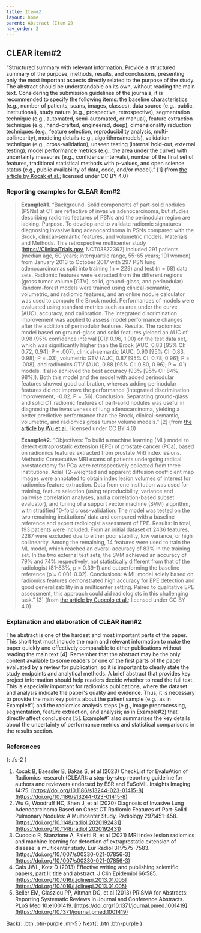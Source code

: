 ```yaml
---
title: Item#2
layout: home
parent: Abstract (Item 2)
nav_order: 2
---
```


## CLEAR item#2


“Structured summary with relevant information. Provide a structured summary of the purpose, methods, results, and conclusions, presenting only the most important aspects directly related to the purpose of the study. The abstract should be understandable on its own, without reading the main text. Considering the submission guidelines of the journals, it is recommended to specify the following items: the baseline characteristics (e.g., number of patients, scans, images, classes), data source (e.g., public, institutional), study nature (e.g., prospective, retrospective), segmentation technique (e.g., automated, semi-automated, or manual), feature extraction technique (e.g., hand-crafted, engineered, deep), dimensionality reduction techniques (e.g., feature selection, reproducibility analysis, multi-collinearity), modeling details (e.g., algorithms/models), validation technique (e.g., cross-validation), unseen testing (internal hold-out, external testing), model performance metrics (e.g., the area under the curve) with uncertainty measures (e.g., confidence intervals), number of the final set of features, traditional statistical methods with p-values, and open science status (e.g., public availability of data, code, and/or model).” [1] (from [the article by Kocak et al.](https://insightsimaging.springeropen.com/articles/10.1186/s13244-023-01415-8); licensed under CC BY 4.0)


### Reporting examples for CLEAR item#2

> **Example#1.** “Background. Solid components of part-solid nodules (PSNs) at CT are reflective of invasive adenocarcinoma, but studies describing radiomic features of PSNs and the perinodular region are lacking. Purpose. To develop and to validate radiomic signatures diagnosing invasive lung adenocarcinoma in PSNs compared with the Brock, clinical-semantic features, and volumetric models. Materials and Methods. This retrospective multicenter study (https://ClinicalTrials.gov, NCT03872362) included 291 patients (median age, 60 years; interquartile range, 55-65 years; 191 women) from January 2013 to October 2017 with 297 PSN lung adenocarcinomas split into training (n = 229) and test (n = 68) data sets. Radiomic features were extracted from the different regions (gross tumor volume [GTV], solid, ground-glass, and perinodular). Random-forest models were trained using clinical-semantic, volumetric, and radiomic features, and an online nodule calculator was used to compute the Brock model. Performances of models were evaluated using standard metrics such as area under the curve (AUC), accuracy, and calibration. The integrated discrimination improvement was applied to assess model performance changes after the addition of perinodular features. Results. The radiomics model based on ground-glass and solid features yielded an AUC of 0.98 (95% confidence interval [CI]: 0.96, 1.00) on the test data set, which was significantly higher than the Brock (AUC, 0.83 [95% CI: 0.72, 0.94]; P = .007), clinical-semantic (AUC, 0.90 [95% CI: 0.83, 0.98]; P = .03), volumetric GTV (AUC, 0.87 [95% CI: 0.78, 0.96]; P = .008), and radiomics GTV (AUC, 0.88 [95% CI: 0.80, 0.96]; P = .01) models. It also achieved the best accuracy (93% [95% CI: 84%, 98%]). Both this model and the model with added perinodular features showed good calibration, whereas adding perinodular features did not improve the performance (integrated discrimination improvement, -0.02; P = .56). Conclusion. Separating ground-glass and solid CT radiomic features of part-solid nodules was useful in diagnosing the invasiveness of lung adenocarcinoma, yielding a better predictive performance than the Brock, clinical-semantic, volumetric, and radiomics gross tumor volume models.” [2] (from [the article by Wu et al.](https://doi.org/10.1148/radiol.2020192431); licensed under CC BY 4.0)

> **Example#2.** “Objectives: To build a machine learning (ML) model to detect extraprostatic extension (EPE) of prostate cancer (PCa), based on radiomics features extracted from prostate MRI index lesions. Methods: Consecutive MRI exams of patients undergoing radical prostatectomy for PCa were retrospectively collected from three institutions. Axial T2-weighted and apparent diffusion coefficient map images were annotated to obtain index lesion volumes of interest for radiomics feature extraction. Data from one institution was used for training, feature selection (using reproducibility, variance and pairwise correlation analyses, and a correlation-based subset evaluator), and tuning of a support vector machine (SVM) algorithm, with stratified 10-fold cross-validation. The model was tested on the two remaining institutions' data and compared with a baseline reference and expert radiologist assessment of EPE. Results: In total, 193 patients were included. From an initial dataset of 2436 features, 2287 were excluded due to either poor stability, low variance, or high collinearity. Among the remaining, 14 features were used to train the ML model, which reached an overall accuracy of 83% in the training set. In the two external test sets, the SVM achieved an accuracy of 79% and 74% respectively, not statistically different from that of the radiologist (81-83%, p = 0.39-1) and outperforming the baseline reference (p = 0.001-0.02). Conclusions: A ML model solely based on radiomics features demonstrated high accuracy for EPE detection and good generalizability in a multicenter setting. Paired to qualitative EPE assessment, this approach could aid radiologists in this challenging task." [3] (from [the article by Cuocolo et al.](https://doi.org/10.1007/s00330-021-07856-3); licensed under CC BY 4.0)

### Explanation and elaboration of CLEAR item#2

The abstract is one of the hardest and most important parts of the paper. This short text must include the main and relevant information to make the paper quickly and effectively comparable to other publications without reading the main text [4]. Remember that the abstract may be the only content available to some readers or one of the first parts of the paper evaluated by a review for publication, so it is important to clearly state the study endpoints and analytical methods. A brief abstract that provides key project information should help readers decide whether to read the full text. This is especially important for radiomics publications, where the dataset and analysis indicate the paper's quality and evidence. Thus, it is necessary to provide the main key points about the patient sample (e.g., as in Example#1) and the radiomics analysis steps (e.g., image preprocessing, segmentation, feature extraction, and analysis; as in Example#2) that directly affect conclusions [5]. Example#1 also summarizes the key details about the uncertainty of performance metrics and statistical comparisons in the results section.

### References

{: .fs-2 }

1. 	Kocak B, Baessler B, Bakas S, et al (2023) CheckList for EvaluAtion of Radiomics research (CLEAR): a step-by-step reporting guideline for authors and reviewers endorsed by ESR and EuSoMII. Insights Imaging 14:75. [https://doi.org/10.1186/s13244-023-01415-8](https://doi.org/10.1186/s13244-023-01415-8)
2. 	Wu G, Woodruff HC, Shen J, et al (2020) Diagnosis of Invasive Lung Adenocarcinoma Based on Chest CT Radiomic                    Features of Part-Solid Pulmonary Nodules: A Multicenter Study. Radiology 297:451–458. [https://doi.org/10.1148/radiol.2020192431](https://doi.org/10.1148/radiol.2020192431)
3.  Cuocolo R, Stanzione A, Faletti R, et al (2021) MRI index lesion radiomics and machine learning for detection of extraprostatic extension of disease: a multicenter study. Eur Radiol 31:7575–7583. [https://doi.org/10.1007/s00330-021-07856-3](https://doi.org/10.1007/s00330-021-07856-3)
4.  Cals JWL, Kotz D (2013) Effective writing and publishing scientific papers, part II: title and abstract. J Clin Epidemiol 66:585. [https://doi.org/10.1016/j.jclinepi.2013.01.005](https://doi.org/10.1016/j.jclinepi.2013.01.005)
5.  Beller EM, Glasziou PP, Altman DG, et al (2013) PRISMA for Abstracts: Reporting Systematic Reviews in Journal and Conference Abstracts. PLoS Med 10:e1001419. [https://doi.org/10.1371/journal.pmed.1001419](https://doi.org/10.1371/journal.pmed.1001419)

[Back](https://radiomic.github.io/CLEAR-E3/docs/Item1.html){: .btn .btn-purple .mr-5 }
[Next](https://radiomic.github.io/CLEAR-E3/docs/Item3.html){: .btn .btn-purple   }

